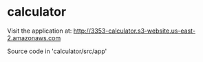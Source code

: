 # calculator

Visit the application at: http://3353-calculator.s3-website.us-east-2.amazonaws.com

Source code in 'calculator/src/app'
